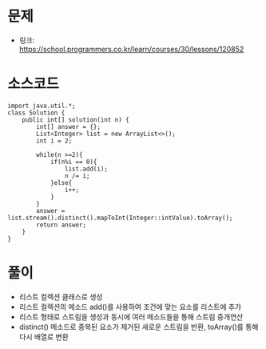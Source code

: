 # 문제
- 링크: 
<https://school.programmers.co.kr/learn/courses/30/lessons/120852>

# 소스코드
```
import java.util.*;
class Solution {
    public int[] solution(int n) {
        int[] answer = {};
        List<Integer> list = new ArrayList<>();
        int i = 2;
        
        while(n >=2){
            if(n%i == 0){
                list.add(i);
                n /= i;
            }else{
                i++;
            }
        }
        answer = list.stream().distinct().mapToInt(Integer::intValue).toArray();
        return answer;
    }
}
```
# 풀이
- 리스트 컬렉션 클래스로 생성
- 리스트 컬렉션의 메소드 add()를 사용하여 조건에 맞는 요소를 리스트에 추가
- 리스트 형태로 스트림을 생성과 동시에 여러 메소드들을 통해 스트림 중개연산
- distinct() 메소드로 중복된 요소가 제거된 새로운 스트림을 반환, toArray()를 통해 다시 배열로 변환
